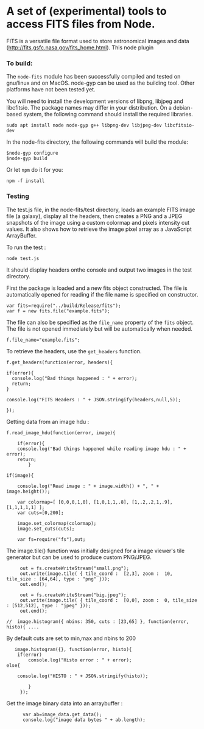 A set of (experimental) tools to access FITS files from Node.
=========

FITS is a versatile file format used to store astronomical images and data (http://fits.gsfc.nasa.gov/fits_home.html). This node plugin 

### To build:

The `node-fits` module has been successfully compiled and tested on gnu/linux and on MacOS. node-gyp can be used as the building tool. Other platforms have not been tested yet.

You will need to install the development versions of libpng, libjpeg and libcfitsio. The package names may differ in your distribution. On a debian-based system, the following command should install the required libraries.

    sudo apt install node node-gyp g++ libpng-dev libjpeg-dev libcfitsio-dev 
   
In the node-fits directory, the following commands will build the module:

    $node-gyp configure
    $node-gyp build
    
Or let `npm` do it for you:
 
    npm -f install


### Testing

The test.js file, in the node-fits/test directory, loads an example FITS image file (a galaxy), display all the headers, then creates a PNG and a JPEG snapshots of the image using a custom colormap and pixels intensity cut values. It also shows how to retrieve the image pixel array as a JavaScript ArrayBuffer.

To run the test : 

    node test.js

It should display headers onthe console and output two images in the test directory.

    
First the package is loaded and a new fits object constructed. The file is automatically opened for reading if the file name is specified on constructor.

    var fits=require("../build/Release/fits");
    var f = new fits.file("example.fits"); 


The file can also be specified as the `file_name` property of the `fits` object. The file is not opened immediately but will be automatically when needed.


    f.file_name="example.fits";


To retrieve the headers, use the `get_headers` function. 

    f.get_headers(function(error, headers){
  
    if(error){
      console.log("Bad things happened : " + error);
      return;
    }

    console.log("FITS Headers : " + JSON.stringify(headers,null,5));
  
    });


Getting data from an image hdu : 


	f.read_image_hdu(function(error, image){
    	
	    if(error){
	    console.log("Bad things happened while reading image hdu : " + error);
	    return;
    	    }
    
	if(image){

		console.log("Read image : " + image.width() + ", " + image.height()); 
	
		var colormap=[ [0,0,0,1,0], [1,0,1,1,.8], [1,.2,.2,1,.9], [1,1,1,1,1] ];
		var cuts=[0,200];
	
		image.set_colormap(colormap);
		image.set_cuts(cuts);
	
		var fs=require("fs"),out;

The image.tile() function was initially designed for a image viewer's tile generator but can be used to produce custom PNG/JPEG.


		 out = fs.createWriteStream("small.png");
		 out.write(image.tile( { tile_coord :  [2,3], zoom :  10, tile_size : [64,64], type : "png" }));
		 out.end();

		 out = fs.createWriteStream("big.jpeg");
		 out.write(image.tile( { tile_coord :  [0,0], zoom :  0, tile_size : [512,512], type : "jpeg" }));
		 out.end();
	
    //	image.histogram({ nbins: 350, cuts : [23,65] }, function(error, histo){ .... 

By default cuts are set to min,max and nbins to 200

	   image.histogram({}, function(error, histo){ 
	   	if(error)
			console.log("Histo error : " + error);
    else{
		
		console.log("HISTO : " + JSON.stringify(histo));
		
	     	}
	     });
	
Get the image binary data into an arraybuffer :

	      var ab=image_data.get_data();
	      console.log("image data bytes " + ab.length);

	


```
